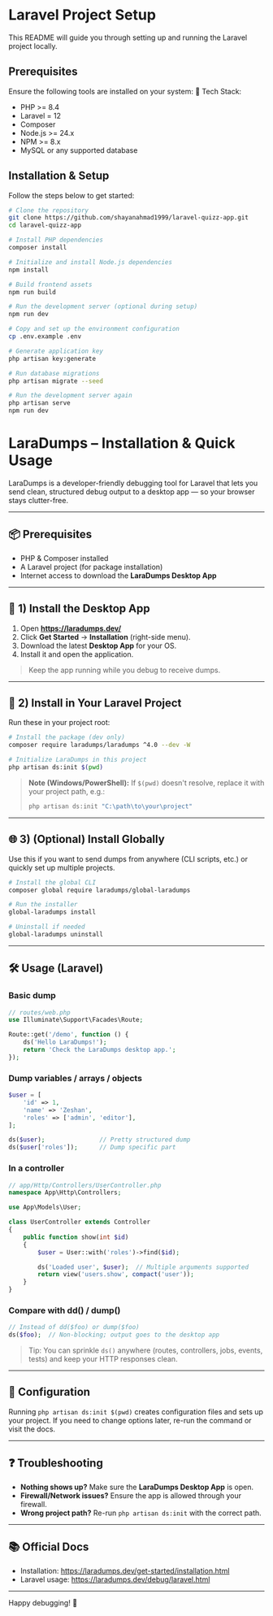 # Laravel Project Setup

This README will guide you through setting up and running the Laravel project locally.

## Prerequisites

Ensure the following tools are installed on your system:
🔧 Tech Stack:

-   PHP >= 8.4
-   Laravel = 12
-   Composer
-   Node.js >= 24.x
-   NPM >= 8.x
-   MySQL or any supported database

## Installation & Setup

Follow the steps below to get started:

```bash
# Clone the repository
git clone https://github.com/shayanahmad1999/laravel-quizz-app.git
cd laravel-quizz-app

# Install PHP dependencies
composer install

# Initialize and install Node.js dependencies
npm install

# Build frontend assets
npm run build

# Run the development server (optional during setup)
npm run dev

# Copy and set up the environment configuration
cp .env.example .env

# Generate application key
php artisan key:generate

# Run database migrations
php artisan migrate --seed

# Run the development server again
php artisan serve
npm run dev

```

# LaraDumps – Installation & Quick Usage

LaraDumps is a developer-friendly debugging tool for Laravel that lets you send clean, structured debug output to a desktop app — so your browser stays clutter-free.

---

## 📦 Prerequisites

-   PHP & Composer installed
-   A Laravel project (for package installation)
-   Internet access to download the **LaraDumps Desktop App**

---

## 🚀 1) Install the Desktop App

1. Open **https://laradumps.dev/**
2. Click **Get Started** → **Installation** (right-side menu).
3. Download the latest **Desktop App** for your OS.
4. Install it and open the application.

> Keep the app running while you debug to receive dumps.

---

## 🧩 2) Install in Your Laravel Project

Run these in your project root:

```bash
# Install the package (dev only)
composer require laradumps/laradumps ^4.0 --dev -W

# Initialize LaraDumps in this project
php artisan ds:init $(pwd)
```

> **Note (Windows/PowerShell):** If `$(pwd)` doesn't resolve, replace it with your project path, e.g.:
>
> ```powershell
> php artisan ds:init "C:\path\to\your\project"
> ```

---

## 🌐 3) (Optional) Install Globally

Use this if you want to send dumps from anywhere (CLI scripts, etc.) or quickly set up multiple projects.

```bash
# Install the global CLI
composer global require laradumps/global-laradumps

# Run the installer
global-laradumps install

# Uninstall if needed
global-laradumps uninstall
```

---

## 🛠 Usage (Laravel)

### Basic dump

```php
// routes/web.php
use Illuminate\Support\Facades\Route;

Route::get('/demo', function () {
    ds('Hello LaraDumps!');
    return 'Check the LaraDumps desktop app.';
});
```

### Dump variables / arrays / objects

```php
$user = [
    'id' => 1,
    'name' => 'Zeshan',
    'roles' => ['admin', 'editor'],
];

ds($user);               // Pretty structured dump
ds($user['roles']);      // Dump specific part
```

### In a controller

```php
// app/Http/Controllers/UserController.php
namespace App\Http\Controllers;

use App\Models\User;

class UserController extends Controller
{
    public function show(int $id)
    {
        $user = User::with('roles')->find($id);

        ds('Loaded user', $user);  // Multiple arguments supported
        return view('users.show', compact('user'));
    }
}
```

### Compare with dd() / dump()

```php
// Instead of dd($foo) or dump($foo)
ds($foo);  // Non-blocking; output goes to the desktop app
```

> Tip: You can sprinkle `ds()` anywhere (routes, controllers, jobs, events, tests) and keep your HTTP responses clean.

---

## 🔧 Configuration

Running `php artisan ds:init $(pwd)` creates configuration files and sets up your project. If you need to change options later, re-run the command or visit the docs.

---

## ❓ Troubleshooting

-   **Nothing shows up?** Make sure the **LaraDumps Desktop App** is open.
-   **Firewall/Network issues?** Ensure the app is allowed through your firewall.
-   **Wrong project path?** Re-run `php artisan ds:init` with the correct path.

---

## 📚 Official Docs

-   Installation: https://laradumps.dev/get-started/installation.html
-   Laravel usage: https://laradumps.dev/debug/laravel.html

---

Happy debugging! 🎉
